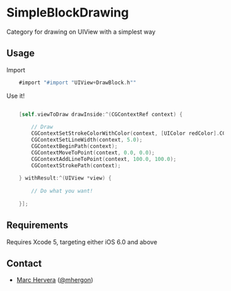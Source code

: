 SimpleBlockDrawing
=================================

Category for drawing on UIView with a simplest way


## Usage ##

Import 
```objective-c
    #import "#import "UIView+DrawBlock.h"" 
```
    
Use it!
```objective-c

    [self.viewToDraw drawInside:^(CGContextRef context) {
        
        // Draw
        CGContextSetStrokeColorWithColor(context, [UIColor redColor].CGColor);
        CGContextSetLineWidth(context, 5.0);
        CGContextBeginPath(context);
        CGContextMoveToPoint(context, 0.0, 0.0);
        CGContextAddLineToPoint(context, 100.0, 100.0);
        CGContextStrokePath(context);
        
    } withResult:^(UIView *view) {
        
        // Do what you want!
        
    }];
```                               


## Requirements ##
Requires Xcode 5, targeting either iOS 6.0 and above

## Contact ##

 - [Marc Hervera][2] ([@mhergon][3])

  [2]: http://github.com/mhergon "Marc Hervera"
  [3]: http://twitter.com/mhergon "Marc Hervera"
